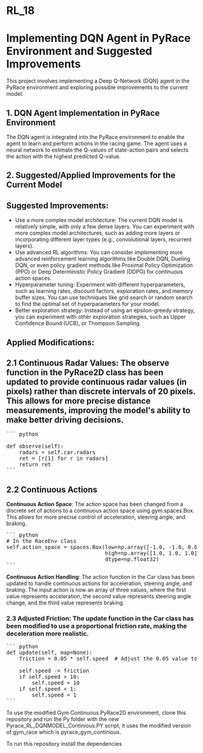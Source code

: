 # RL_18

# Implementing DQN Agent in PyRace Environment and Suggested Improvements

This project involves implementing a Deep Q-Network (DQN) agent in the PyRace environment and exploring possible improvements to the current model.

## 1. DQN Agent Implementation in PyRace Environment
The DQN agent is integrated into the PyRace environment to enable the agent to learn and perform actions in the racing game. The agent uses a neural network to estimate the Q-values of state-action pairs and selects the action with the highest predicted Q-value.

## 2. Suggested/Applied Improvements for the Current Model

## **Suggested Improvements**:
- Use a more complex model architecture:
    The current DQN model is relatively simple, with only a few dense layers. You can experiment with more complex model architectures, such as adding more layers or incorporating different layer types (e.g., convolutional layers, recurrent layers).
- Use advanced RL algorithms:
    You can consider implementing more advanced reinforcement learning algorithms like Double DQN, Dueling DQN, or even policy gradient methods like Proximal Policy Optimization (PPO) or Deep Deterministic Policy Gradient (DDPG) for continuous action spaces.
- Hyperparameter tuning:
    Experiment with different hyperparameters, such as learning rates, discount factors, exploration rates, and memory buffer sizes. You can use techniques like grid search or random search to find the optimal set of hyperparameters for your model.
- Better exploration strategy:
    Instead of using an epsilon-greedy strategy, you can experiment with other exploration strategies, such as Upper Confidence Bound (UCB), or Thompson Sampling.

## **Applied Modifications**:


## 2.1 **Continuous Radar Values**: The observe function in the PyRace2D class has been updated to provide continuous radar values (in pixels) rather than discrete intervals of 20 pixels. This allows for more precise distance measurements, improving the model's ability to make better driving decisions.

<pre>
``` python

def observe(self):
    radars = self.car.radars
    ret = [r[1] for r in radars]
    return ret
```
</pre>

## 2.2 **Continuous Actions**

**Continuous Action Space**: The action space has been changed from a discrete set of actions to a continuous action space using gym.spaces.Box. This allows for more precise control of acceleration, steering angle, and braking.

<pre>
``` python
# In the RaceEnv class
self.action_space = spaces.Box(low=np.array([-1.0, -1.0, 0.0]),
                               high=np.array([1.0, 1.0, 1.0]),
                               dtype=np.float32)
```
</pre>

**Continuous Action Handling**: The action function in the Car class has been updated to handle continuous actions for acceleration, steering angle, and braking. The input action is now an array of three values, where the first value represents acceleration, the second value represents steering angle change, and the third value represents braking.

### 2.3 **Adjusted Friction**: The update function in the Car class has been modified to use a proportional friction rate, making the deceleration more realistic.

<pre>
``` python
def update(self, map=None):
    friction = 0.05 * self.speed  # Adjust the 0.05 value to change friction

    self.speed -= friction
    if self.speed > 10:
        self.speed = 10
    if self.speed < 1:
        self.speed = 1
```
</pre>

To use the modified Gym Continuous PyRace2D environment, clone this repository and run the Py folder with the new Pyrace_RL_DQNMODEL_Continious.PY script, it uses the modified version of gym_race which is pyrace_gym_continious. 


To run this repository install the dependencies